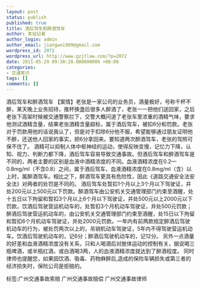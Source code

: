 ```yaml
---
layout: post
status: publish
published: true
title: 酒后驾车和醉酒驾车
author: 本站记者
author_login: admin
author_email: jiangwei909@gmail.com
wordpress_id: 2072
wordpress_url: http://www.gzjtlaw.com/?p=2072
date: 2011-05-29 09:30:28.000000000 +08:00
categories:
- 交通常识
tags: []
comments: []
---
```

酒后驾车和醉酒驾车 【案情】老张是一家公司的业务员，酒量极好，号称千杯不醉，某天晚上业务招待，推杯换盏后很多人醉酒了，老张一一把他们送回家，之后老张下高架时候被交通警察拦下，交警大概问道了老张车里浓重的酒精气味，要求他测试酒精含量，结果老张酒精含量超标，属于酒后驾车，被扣6分和罚款。老张对于罚款用他的话说我认了，但是对于扣除6分他不服，希望能够通过朋友证明他不醉，还送他人回家的事实，把6分拿回来。要知道两次醉酒驾车，老张的驾照可保不住了。 酒精可以抑制人体中枢神经的运动，使得反映变慢，记忆力下降，认知、视力、判断力都下降，酒后驾车容易导致交通事故。但酒后驾车和醉酒驾车是不同的，两者主要的区别是血液中酒精浓度的不同。血液酒精浓度在0.2&mdash;0.8mg&#47;ml（不含0.8）之间，属于酒后驾车，血液酒精浓度在0.8mg&#47;ml（含）以上时，属醉酒驾车。相比之下，醉酒驾车更具有危险性，因此《道路交通安全法安全法》对两者的处罚是不同的。 酒后驾车处暂扣1个月以上3个月以下驾驶证，并处200元以上500元以下罚款。醉酒驾车由公安机关交通管理部门约束至酒醒，处十五日以下拘留和暂扣3个月以上6个月以下驾驶证，并处500元以上2000元以下罚款。饮酒后驾驶营运机动车的，处暂扣3个月机动车驾驶证，并处500元罚款；醉酒后驾驶营运机动车的，由公安机关交通管理部门约束至酒醒，处15日以下拘留和暂扣6个月机动车驾驶证，并处2000元罚款。一年内有前两款规定醉酒后驾驶机动车的行为，被处罚两次以上的，吊销机动车驾驶证，5年内不得驾驶营运机动车。饮酒后驾驶机动车的，记6分；醉酒后驾驶机动车的，记12分。 另外一点酒量的好差和血液酒精浓度没有关系，只和人喝酒后对肢体运动的控制有关，据说喝三瓶啤酒，或半瓶红酒，或白酒喝3两，人的血液酒精浓度就达到了醉酒程度。 同时律师也提醒您，如果因饮酒、吸毒、药物麻醉后,造成的保险车辆损失或第三者的经济损失时，保险公司是拒赔的。标签:广州交通事故索赔 广州交通事故赔偿 广州交通事故律师
